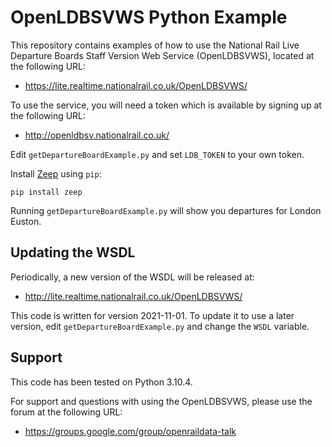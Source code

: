 OpenLDBSVWS Python Example
==========================

This repository contains examples of how to use the National Rail Live
Departure Boards Staff Version Web Service (OpenLDBSVWS), located at the
following URL:

* https://lite.realtime.nationalrail.co.uk/OpenLDBSVWS/

To use the service, you will need a token which is available by
signing up at the following URL:

* http://openldbsv.nationalrail.co.uk/

Edit `getDepartureBoardExample.py` and set `LDB_TOKEN` to your own token.

Install [Zeep](https://python-zeep.readthedocs.io/en/master/) using `pip`:

`pip install zeep`  

Running `getDepartureBoardExample.py` will show you departures for
London Euston.

Updating the WSDL
-----------------

Periodically, a new version of the WSDL will be released at:

* http://lite.realtime.nationalrail.co.uk/OpenLDBSVWS/

This code is written for version 2021-11-01.  To update it to use a
later version, edit `getDepartureBoardExample.py` and change the `WSDL`
variable.  

Support
-------

This code has been tested on Python 3.10.4.

For support and questions with using the OpenLDBSVWS, please use the
forum at the following URL:
 
 * https://groups.google.com/group/openraildata-talk